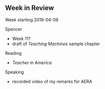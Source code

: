 ## Week in Review

Week starting 2018-04-08

Spencer
* Week 11?
* draft of *Teaching Machines* sample chapter

Reading
* *Teacher in America*

Speaking
* recorded video of my remarks for AERA
